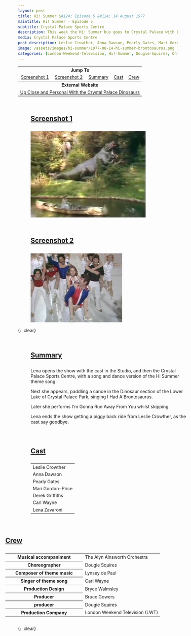 ```yaml
---
layout: post
title: Hi! Summer &#124; Episode 5 &#124; 14 August 1977
maintitle: Hi! Summer - Episode 5
subtitle: Crystal Palace Sports Centre
description: This week the Hi! Summer bus goes to Crystal Palace with Leslie Crowther, Anna Dawson, Pearly Gates, Mari Gordon-Price, Derek Griffiths, Derek Griffiths, Lena Zavaroni.
media: Crystal Palace Sports Centre
post_description: Leslie Crowther, Anna Dawson, Pearly Gates, Mari Gordon-Price, Derek Griffiths, Derek Griffiths, Lena Zavaroni.
image: /assets/images/hi-summer/1977-08-14-hi-summer-brontosaurus.png
categories: [London-Weekend-Television, Hi!-Summer, Dougie-Squires, OnThisDay14August]
---
```


<table style="text-align:center;">
<tr><th colspan="5">Jump To</th></tr>
<tr>
<td><a href="#screenshot1">Screenshot 1</a></td>
<td><a href="#screenshot2">Screenshot 2</a></td>
<td><a href="#summary">Summary</a></td>
<td><a href="#cast">Cast</a></td>
<td><a href="#crew">Crew</a></td>
<tr><th colspan="5">External Website</th></tr>
<td colspan="5"><a href="http://tetzoo.com/blog/2018/12/11/up-close-and-personal-crystal-palace-dinosaurs">Up Close and Personal With the Crystal Palace Dinosaurs</a></td>
</tr>
</table>

<figure class="fig1">
<figcaption>
<h2 id="screenshot1"><a href="#screenshot1">Screenshot 1</a></h2>
</figcaption>
<img src="/assets/images/hi-summer/1977-08-14-hi-summer-brontosaurus.png" class="full-width" />
</figure>

<figure class="fig2">
<figcaption>
<h2 id="screenshot2"><a href="#screenshot2">Screenshot 2</a></h2>
</figcaption>
<img src="/assets/images/hi-summer/1977-08-14-hi-summer.jpg" class="full-width" />
</figure>

{: .clear}

<figure class="fig1">
<figcaption>
<h2 id="summary"><a href="#summary">Summary</a></h2>
</figcaption>
<p>Lena opens the show with the cast in the Studio, and then the Crystal Palace Sports Centre, with a song and dance version of the Hi Summer theme song.</p>
<p>Next she appears, paddling a canoe in the Dinosaur section of the Lower Lake of Crystal Palace Park, singing I Had A Brontosaurus.</p>
<p>Later she performs I'm Gonna Run Away From You whilst skipping.</p>
<p>Lena ends the show getting a piggy back ride from Leslie Crowther, as the cast say goodbye.</p>
</figure>


<figure class="fig2">
<figcaption>
<h2 id="cast"><a href="#cast">Cast</a></h2>
</figcaption>
<table>
<tr><td>Leslie Crowther</td></tr>
<tr><td>Anna Dawson</td></tr>
<tr><td>Pearly Gates</td></tr>
<tr><td>Mari Gordon-Price</td></tr>
<tr><td>Derek Griffiths</td></tr>
<tr><td>Carl Wayne</td></tr>
<tr><td>Lena Zavaroni</td></tr>
</table>
</figure>

<figure class="fig3" id="crew">
<figcaption>
<h2 id="crew"><a href="#crew">Crew</a></h2>
</figcaption>
<table>
<tr><th style="width:50%;">Musical accompaniment</th><td style="width:50%;">The Alyn Ainsworth Orchestra</td></tr>
<tr><th>Choreographer</th><td>Dougie Squires</td></tr>
<tr><th>Composer of theme music</th><td>Lynsey de Paul</td></tr>
<tr><th>Singer of theme song</th><td>Carl Wayne</td></tr>
<tr><th>Production Design</th><td>Bryce Walmsley</td></tr>
<tr><th>Producer</th><td>Bruce Gowers</td></tr>
<tr><th>producer</th><td>Dougie Squires</td></tr>
<tr><th>Production Company</th><td>London Weekend Television (LWT)</td></tr>
</table>
</figure>

<br />{: .clear}

<style>
.fig1 {float:left; width:49%;}

.fig2 {float:right; width:49%;}

.fig3 {float:right; width:100%;}

figcaption {float:left; width:100%;}

@media screen and (orientation:portrait) {
.fig1, .fig2 {float:left; width:100%;}
figcaption {float:left; width:100%; margin-bottom: 10px;}
}
</style>

